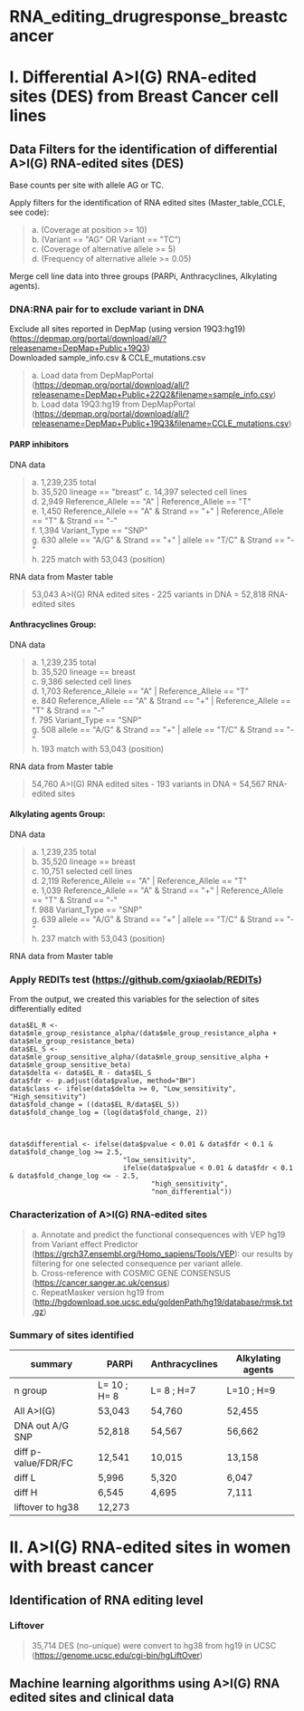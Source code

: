 # RNA_editing_drugresponse_breastcancer

# I. Differential A>I(G) RNA-edited sites (DES) from Breast Cancer cell lines    

## Data Filters for the identification of differential A>I(G) RNA-edited sites (DES)   
Base counts per site with allele AG or TC.

Apply filters for the identification of RNA edited sites (Master_table_CCLE, see code):

> a. (Coverage at position >= 10)   
> b. (Variant == "AG" OR Variant == "TC")   
> c. (Coverage of alternative allele >= 5)   
> d. (Frequency of alternative allele >= 0.05)   

Merge cell line data into three groups (PARPi, Anthracyclines, Alkylating agents).


### DNA:RNA pair for to exclude variant in DNA  

Exclude all sites reported in DepMap (using version 19Q3:hg19) (https://depmap.org/portal/download/all/?releasename=DepMap+Public+19Q3)    
Downloaded sample_info.csv & CCLE_mutations.csv    

> a. Load data from DepMapPortal (https://depmap.org/portal/download/all/?releasename=DepMap+Public+22Q2&filename=sample_info.csv)          
> b. Load data 19Q3:hg19 from DepMapPortal (https://depmap.org/portal/download/all/?releasename=DepMap+Public+19Q3&filename=CCLE_mutations.csv)           


#### PARP inhibitors 

DNA data
> a. 1,239,235 total   
> b. 35,520 lineage == "breast"
> c. 14,397 selected cell lines   
> d. 2,949 Reference_Allele == "A" | Reference_Allele == "T"   
> e. 1,450 Reference_Allele == "A" & Strand == "+" | Reference_Allele == "T" & Strand == "-"    
> f. 1,394 Variant_Type == "SNP"   
> g. 630 allele == "A/G" & Strand == "+" | allele == "T/C" & Strand == "-"   
> h. 225 match with 53,043 (position)    

RNA data from Master table
> 53,043 A>I(G) RNA edited sites - 225 variants in DNA = 52,818 RNA-edited sites   

#### Anthracyclines Group:

DNA data
> a. 1,239,235 total   
> b. 35,520 lineage == breast   
> c. 9,386 selected cell lines   
> d. 1,703 Reference_Allele == "A" | Reference_Allele == "T"   
> e. 840 Reference_Allele == "A" & Strand == "+" | Reference_Allele == "T" & Strand == "-"   
> f. 795 Variant_Type == "SNP"   
> g. 508 allele == "A/G" & Strand == "+" | allele == "T/C" & Strand == "-"   
> h. 193 match with 53,043 (position)   

RNA data from Master table
> 54,760 A>I(G) RNA edited sites - 193 variants in DNA = 54,567 RNA-edited sites   

#### Alkylating agents Group:

DNA data
> a. 1,239,235 total   
> b. 35,520 lineage == breast   
> c. 10,751 selected cell lines    
> d. 2,119 Reference_Allele == "A" | Reference_Allele == "T"    
> e. 1,039 Reference_Allele == "A" & Strand == "+" | Reference_Allele == "T" & Strand == "-"   
> f. 988 Variant_Type == "SNP"    
> g. 639 allele == "A/G" & Strand == "+" | allele == "T/C" & Strand == "-"    
> h. 237 match with 53,043 (position)    

RNA data from Master table

### Apply REDITs test (https://github.com/gxiaolab/REDITs) 
From the output, we created this variables for the selection of sites differentially edited 
```
data$EL_R <- data$mle_group_resistance_alpha/(data$mle_group_resistance_alpha + data$mle_group_resistance_beta) 
data$EL_S <- data$mle_group_sensitive_alpha/(data$mle_group_sensitive_alpha + data$mle_group_sensitive_beta) 
data$delta <- data$EL_R - data$EL_S
data$fdr <- p.adjust(data$pvalue, method="BH")
data$class <- ifelse(data$delta >= 0, "Low_sensitivity", "High_sensitivity")
data$fold_change = ((data$EL_R/data$EL_S))
data$fold_change_log = (log(data$fold_change, 2))



data$differential <- ifelse(data$pvalue < 0.01 & data$fdr < 0.1 & data$fold_change_log >= 2.5, 
                            "low_sensitivity",
                            ifelse(data$pvalue < 0.01 & data$fdr < 0.1 & data$fold_change_log <= - 2.5, 
                                   "high_sensitivity", 
                                   "non_differential"))

```
### Characterization of A>I(G) RNA-edited sites

> a. Annotate and predict the functional consequences with VEP hg19 from Variant effect Predictor (https://grch37.ensembl.org/Homo_sapiens/Tools/VEP): our results by filtering for one selected consequence per variant allele.   
> b. Cross-reference with COSMIC GENE CONSENSUS (https://cancer.sanger.ac.uk/census)   
> c. RepeatMasker version hg19 from (http://hgdownload.soe.ucsc.edu/goldenPath/hg19/database/rmsk.txt.gz) 





### Summary of sites identified 

| summary           |     PARPi         | Anthracyclines |  Alkylating agents |
|-------------------------|-------------------|----------------|--------------------|
| n group                 |    L= 10 ; H= 8  |   L= 8 ; H=7   |     L=10 ; H=9     |
|  All A>I(G)                  |      53,043       |     54,760     |  52,455            |
|  DNA out  A/G SNP         |      52,818       |     54,567     | 56,662             |
|  diff p-value/FDR/FC    |      12,541       |   10,015       | 13,158             |
|  diff L                 |     5,996         |       5,320    |      6,047     |
|  diff H                 |     6,545         |       4,695   |     7,111       |
| liftover to hg38          |     12,273       |              |            |


# II. A>I(G) RNA-edited sites in women with breast cancer      

## Identification of RNA editing level  

### Liftover     
> 35,714 DES (no-unique) were convert to hg38 from hg19 in UCSC (https://genome.ucsc.edu/cgi-bin/hgLiftOver)


## Machine learning algorithms using A>I(G) RNA edited sites and clinical data     


